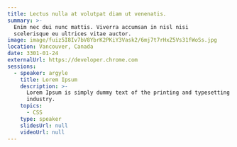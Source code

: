 ```yaml
---
title: Lectus nulla at volutpat diam ut venenatis.
summary: >-
  Enim nec dui nunc mattis. Viverra accumsan in nisl nisi
  scelerisque eu ultrices vitae auctor.
image: image/fuiz5I8Iv7bV8YbrK2PKiY3Vask2/6mj7t7rHxZ5Vs31fWoSs.jpg
location: Vancouver, Canada
date: 3301-01-24
externalUrl: https://developer.chrome.com
sessions:
  - speaker: argyle
    title: Lorem Ipsum
    description: >-
      Lorem Ipsum is simply dummy text of the printing and typesetting
      industry.
    topics:
      - CSS
    type: speaker
    slidesUrl: null
    videoUrl: null
---
```

